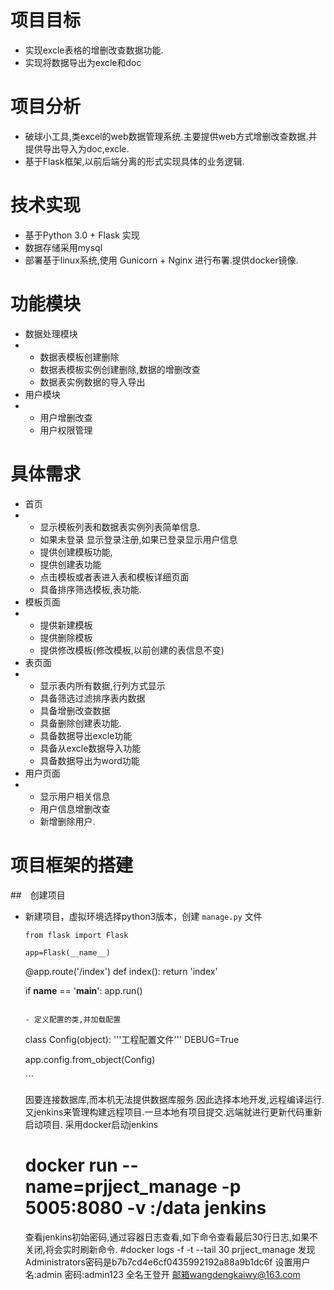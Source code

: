# 项目目标

- 实现excle表格的增删改查数据功能.
- 实现将数据导出为excle和doc

# 项目分析

- 破球小工具,类excel的web数据管理系统.主要提供web方式增删改查数据.并提供导出导入为doc,excle.
- 基于Flask框架,以前后端分离的形式实现具体的业务逻辑.

# 技术实现

- 基于Python 3.0 + Flask 实现
- 数据存储采用mysql
- 部署基于linux系统,使用 Gunicorn + Nginx 进行布署.提供docker镜像.

# 功能模块

- 数据处理模块
- - 数据表模板创建删除
  - 数据表模板实例创建删除,数据的增删改查
  - 数据表实例数据的导入导出
- 用户模块
- - 用户增删改查
  - 用户权限管理

# 具体需求

- 首页
- - 显示模板列表和数据表实例列表简单信息.
  - 如果未登录 显示登录注册,如果已登录显示用户信息
  - 提供创建模板功能,
  - 提供创建表功能
  - 点击模板或者表进入表和模板详细页面
  - 具备排序筛选模板,表功能.
- 模板页面
- - 提供新建模板
  - 提供删除模板
  - 提供修改模板(修改模板,以前创建的表信息不变)
- 表页面
- - 显示表内所有数据,行列方式显示
  - 具备筛选过滤排序表内数据
  - 具备增删改查数据
  - 具备删除创建表功能.
  - 具备数据导出excle功能
  - 具备从excle数据导入功能
  - 具备数据导出为word功能
- 用户页面
- - 显示用户相关信息
  - 用户信息增删改查
  - 新增删除用户.

# 项目框架的搭建

##　创建项目

- 新建项目，虚拟环境选择python3版本，创建 `manage.py` 文件

  ```
  from flask import Flask

  app=Flask(__name__)
  ```


  @app.route('/index')
  def index():
      return 'index'



  if __name__ == '__main__':
      app.run()
  ```

  - 定义配置的类,并加载配置

  ```
    class Config(object):
        '''工程配置文件'''
        DEBUG=True


    app.config.from_object(Config)

    ​```

    因要连接数据库,而本机无法提供数据库服务.因此选择本地开发,远程编译运行.又jenkins来管理构建远程项目.一旦本地有项目提交.远端就进行更新代码重新启动项目.
    采用docker启动jenkins
    # docker run --name=prjject_manage -p 5005:8080 -v :/data jenkins 
    查看jenkins初始密码,通过容器日志查看,如下命令查看最后30行日志,如果不关闭,将会实时刷新命令.
    #docker logs -f -t --tail 30 prjject_manage
    发现Administrators密码是b7b7cd4e6cf0435992192a88a9b1dc6f
    设置用户名:admin 密码:admin123 全名王登开 邮箱wangdengkaiwy@163.com
    


